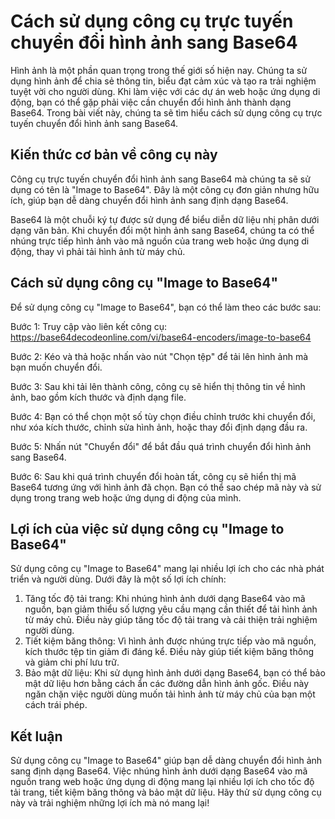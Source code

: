Cách sử dụng công cụ trực tuyến chuyển đổi hình ảnh sang Base64
===============================================================

Hình ảnh là một phần quan trọng trong thế giới số hiện nay. Chúng ta sử dụng hình ảnh để chia sẻ thông tin, biểu đạt cảm xúc và tạo ra trải nghiệm tuyệt vời cho người dùng. Khi làm việc với các dự án web hoặc ứng dụng di động, bạn có thể gặp phải việc cần chuyển đổi hình ảnh thành dạng Base64. Trong bài viết này, chúng ta sẽ tìm hiểu cách sử dụng công cụ trực tuyến chuyển đổi hình ảnh sang Base64.

Kiến thức cơ bản về công cụ này
-------------------------------

Công cụ trực tuyến chuyển đổi hình ảnh sang Base64 mà chúng ta sẽ sử dụng có tên là "Image to Base64". Đây là một công cụ đơn giản nhưng hữu ích, giúp bạn dễ dàng chuyển đổi hình ảnh sang định dạng Base64.

Base64 là một chuỗi ký tự được sử dụng để biểu diễn dữ liệu nhị phân dưới dạng văn bản. Khi chuyển đổi một hình ảnh sang Base64, chúng ta có thể nhúng trực tiếp hình ảnh vào mã nguồn của trang web hoặc ứng dụng di động, thay vì phải tải hình ảnh từ máy chủ.

Cách sử dụng công cụ "Image to Base64"
--------------------------------------

Để sử dụng công cụ "Image to Base64", bạn có thể làm theo các bước sau:

Bước 1: Truy cập vào liên kết công cụ: <https://base64decodeonline.com/vi/base64-encoders/image-to-base64>

Bước 2: Kéo và thả hoặc nhấn vào nút "Chọn tệp" để tải lên hình ảnh mà bạn muốn chuyển đổi.

Bước 3: Sau khi tải lên thành công, công cụ sẽ hiển thị thông tin về hình ảnh, bao gồm kích thước và định dạng file.

Bước 4: Bạn có thể chọn một số tùy chọn điều chỉnh trước khi chuyển đổi, như xóa kích thước, chỉnh sửa hình ảnh, hoặc thay đổi định dạng đầu ra.

Bước 5: Nhấn nút "Chuyển đổi" để bắt đầu quá trình chuyển đổi hình ảnh sang Base64.

Bước 6: Sau khi quá trình chuyển đổi hoàn tất, công cụ sẽ hiển thị mã Base64 tương ứng với hình ảnh đã chọn. Bạn có thể sao chép mã này và sử dụng trong trang web hoặc ứng dụng di động của mình.

Lợi ích của việc sử dụng công cụ "Image to Base64"
--------------------------------------------------

Sử dụng công cụ "Image to Base64" mang lại nhiều lợi ích cho các nhà phát triển và người dùng. Dưới đây là một số lợi ích chính:

1. Tăng tốc độ tải trang: Khi nhúng hình ảnh dưới dạng Base64 vào mã nguồn, bạn giảm thiểu số lượng yêu cầu mạng cần thiết để tải hình ảnh từ máy chủ. Điều này giúp tăng tốc độ tải trang và cải thiện trải nghiệm người dùng.
2. Tiết kiệm băng thông: Vì hình ảnh được nhúng trực tiếp vào mã nguồn, kích thước tệp tin giảm đi đáng kể. Điều này giúp tiết kiệm băng thông và giảm chi phí lưu trữ.
3. Bảo mật dữ liệu: Khi sử dụng hình ảnh dưới dạng Base64, bạn có thể bảo mật dữ liệu hơn bằng cách ẩn các đường dẫn hình ảnh gốc. Điều này ngăn chặn việc người dùng muốn tải hình ảnh từ máy chủ của bạn một cách trái phép.

Kết luận
--------

Sử dụng công cụ "Image to Base64" giúp bạn dễ dàng chuyển đổi hình ảnh sang định dạng Base64. Việc nhúng hình ảnh dưới dạng Base64 vào mã nguồn trang web hoặc ứng dụng di động mang lại nhiều lợi ích cho tốc độ tải trang, tiết kiệm băng thông và bảo mật dữ liệu. Hãy thử sử dụng công cụ này và trải nghiệm những lợi ích mà nó mang lại!